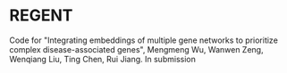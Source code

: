 # REGENT

Code for "Integrating embeddings of multiple gene networks to prioritize complex disease-associated genes", Mengmeng Wu, Wanwen Zeng, Wenqiang Liu, Ting Chen, Rui Jiang. In submission
